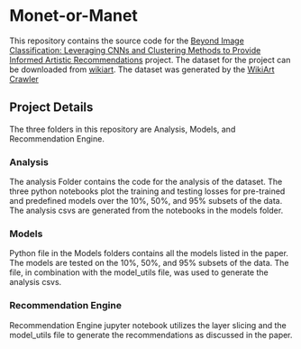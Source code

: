 # Monet-or-Manet

This repository contains the source code for the [Beyond Image Classification: Leveraging CNNs and Clustering Methods to Provide Informed Artistic Recommendations]() project. The dataset for the project can be downloaded from [wikiart](https://archive.org/download/wikiart-dataset). The dataset was generated by the [WikiArt Crawler](https://github.com/asahi417/wikiart-image-dataset)

## Project Details

The three folders in this repository are Analysis, Models, and Recommendation Engine. 

### Analysis 

The analysis Folder contains the code for the analysis of the dataset. The three python notebooks plot the training and testing losses for pre-trained and predefined models over the 10%, 50%, and 95% subsets of the data. The analysis csvs are generated from the notebooks in the models folder. 

### Models

Python file in the Models folders contains all the models listed in the paper. The models are tested on the 10%, 50%, and 95% subsets of the data. The file, in combination with the model_utils file, was used to generate the analysis csvs.

### Recommendation Engine

Recommendation Engine jupyter notebook utilizes the layer slicing and the model_utils file to generate the recommendations as discussed in the paper.




